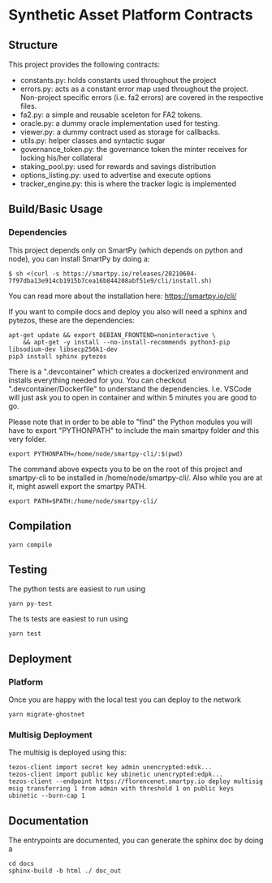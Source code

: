 # Synthetic Asset Platform Contracts

## Structure

This project provides the following contracts:

- constants.py: holds constants used throughout the project
- errors.py: acts as a constant error map used throughout the project. Non-project specific errors (i.e. fa2 errors) are covered in the respective files.
- fa2.py: a simple and reusable sceleton for FA2 tokens.
- oracle.py: a dummy oracle implementation used for testing.
- viewer.py: a dummy contract used as storage for callbacks.
- utils.py: helper classes and syntactic sugar
- governance_token.py: the governance token the minter receives for locking his/her collateral
- staking_pool.py: used for rewards and savings distribution
- options_listing.py: used to advertise and execute options
- tracker_engine.py: this is where the tracker logic is implemented

## Build/Basic Usage

### Dependencies

This project depends only on SmartPy (which depends on python and node), you can install SmartPy by doing a:

```
$ sh <(curl -s https://smartpy.io/releases/20210604-7f97dba13e914cb1915b7cea16b844208abf51e9/cli/install.sh)
```

You can read more about the installation here: https://smartpy.io/cli/

If you want to compile docs and deploy you also will need a sphinx and pytezos, these are the dependencies:

```
apt-get update && export DEBIAN_FRONTEND=noninteractive \
    && apt-get -y install --no-install-recommends python3-pip libsodium-dev libsecp256k1-dev
pip3 install sphinx pytezos
```

There is a ".devcontainer" which creates a dockerized environment and installs everything needed for you. You can checkout ".devcontainer/Dockerfile" to understand
the dependencies. I.e. VSCode will just ask you to open in container and within 5 minutes you are good to go.

Please note that in order to be able to "find" the Python modules you will have to export "PYTHONPATH" to include the main smartpy folder _and_ this very folder.

```
export PYTHONPATH=/home/node/smartpy-cli/:$(pwd)
```

The command above expects you to be on the root of this project and smartpy-cli to be installed in /home/node/smartpy-cli/. Also while you are at it, might aswell 
export the smartpy PATH.

```
export PATH=$PATH:/home/node/smartpy-cli/
```
## Compilation

```
yarn compile
```

## Testing

The python tests are easiest to run using

```
yarn py-test
```

The ts tests are easiest to run using

```
yarn test
```

## Deployment

### Platform

Once you are happy with the local test you can deploy to the network

```
yarn migrate-ghostnet
```

### Multisig Deployment

The multisig is deployed using this:

```
tezos-client import secret key admin unencrypted:edsk...
tezos-client import public key ubinetic unencrypted:edpk...
tezos-client --endpoint https://florencenet.smartpy.io deploy multisig msig transferring 1 from admin with threshold 1 on public keys ubinetic --burn-cap 1
```

## Documentation

The entrypoints are documented, you can generate the sphinx doc by doing a 

```
cd docs
sphinx-build -b html ./ doc_out
```



